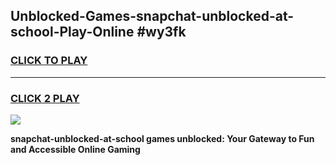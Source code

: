
## Unblocked-Games-snapchat-unblocked-at-school-Play-Online #wy3fk
<h3>
<a href="https://news.freeplayer.one?title=snapchat-unblocked-at-school&ref=3">CLICK TO PLAY</a></h3>
<hr>

<h3>
<a href="https://news.freeplayer.one?title=snapchat-unblocked-at-school&ref=3">CLICK 2 PLAY</a>
  
</h3>

<a href="https://news.freeplayer.one?title=snapchat-unblocked-at-school&ref=3"><img src="https://clearcache.store/games.png"></a>


**snapchat-unblocked-at-school games unblocked: Your Gateway to Fun and Accessible Online Gaming**
